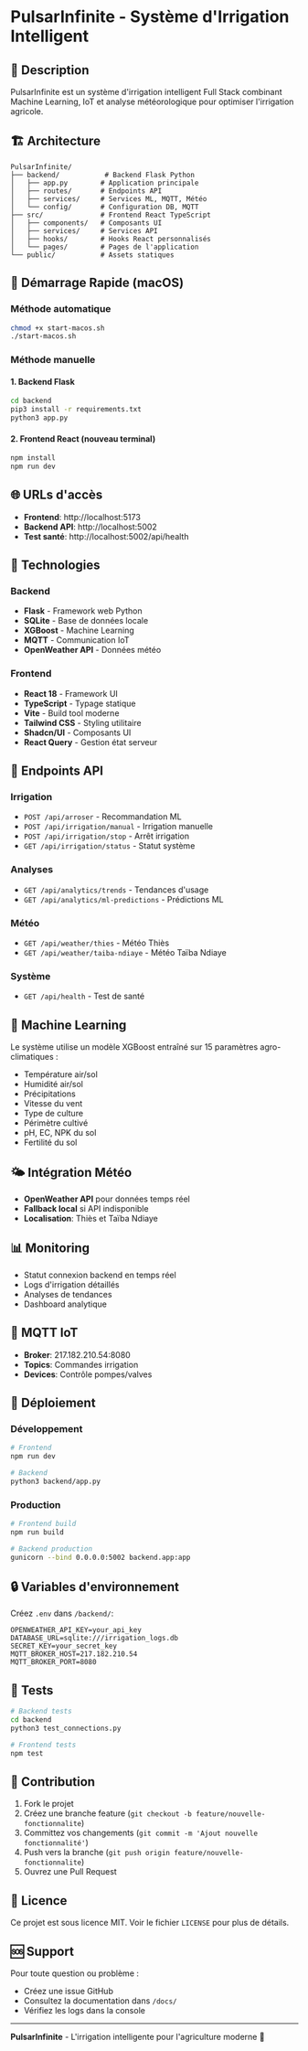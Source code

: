 
# PulsarInfinite - Système d'Irrigation Intelligent

## 🌱 Description

PulsarInfinite est un système d'irrigation intelligent Full Stack combinant Machine Learning, IoT et analyse météorologique pour optimiser l'irrigation agricole.

## 🏗️ Architecture

```
PulsarInfinite/
├── backend/           # Backend Flask Python
│   ├── app.py        # Application principale
│   ├── routes/       # Endpoints API
│   ├── services/     # Services ML, MQTT, Météo
│   └── config/       # Configuration DB, MQTT
├── src/              # Frontend React TypeScript
│   ├── components/   # Composants UI
│   ├── services/     # Services API
│   ├── hooks/        # Hooks React personnalisés
│   └── pages/        # Pages de l'application
└── public/           # Assets statiques
```

## 🚀 Démarrage Rapide (macOS)

### Méthode automatique
```bash
chmod +x start-macos.sh
./start-macos.sh
```

### Méthode manuelle

#### 1. Backend Flask
```bash
cd backend
pip3 install -r requirements.txt
python3 app.py
```

#### 2. Frontend React (nouveau terminal)
```bash
npm install
npm run dev
```

## 🌐 URLs d'accès

- **Frontend**: http://localhost:5173
- **Backend API**: http://localhost:5002
- **Test santé**: http://localhost:5002/api/health

## 🔧 Technologies

### Backend
- **Flask** - Framework web Python
- **SQLite** - Base de données locale
- **XGBoost** - Machine Learning
- **MQTT** - Communication IoT
- **OpenWeather API** - Données météo

### Frontend
- **React 18** - Framework UI
- **TypeScript** - Typage statique
- **Vite** - Build tool moderne
- **Tailwind CSS** - Styling utilitaire
- **Shadcn/UI** - Composants UI
- **React Query** - Gestion état serveur

## 📡 Endpoints API

### Irrigation
- `POST /api/arroser` - Recommandation ML
- `POST /api/irrigation/manual` - Irrigation manuelle
- `POST /api/irrigation/stop` - Arrêt irrigation
- `GET /api/irrigation/status` - Statut système

### Analyses
- `GET /api/analytics/trends` - Tendances d'usage
- `GET /api/analytics/ml-predictions` - Prédictions ML

### Météo
- `GET /api/weather/thies` - Météo Thiès
- `GET /api/weather/taiba-ndiaye` - Météo Taïba Ndiaye

### Système
- `GET /api/health` - Test de santé

## 🤖 Machine Learning

Le système utilise un modèle XGBoost entraîné sur 15 paramètres agro-climatiques :
- Température air/sol
- Humidité air/sol
- Précipitations
- Vitesse du vent
- Type de culture
- Périmètre cultivé
- pH, EC, NPK du sol
- Fertilité du sol

## 🌤️ Intégration Météo

- **OpenWeather API** pour données temps réel
- **Fallback local** si API indisponible
- **Localisation**: Thiès et Taïba Ndiaye

## 📊 Monitoring

- Statut connexion backend en temps réel
- Logs d'irrigation détaillés
- Analyses de tendances
- Dashboard analytique

## 🔄 MQTT IoT

- **Broker**: 217.182.210.54:8080
- **Topics**: Commandes irrigation
- **Devices**: Contrôle pompes/valves

## 🐳 Déploiement

### Développement
```bash
# Frontend
npm run dev

# Backend  
python3 backend/app.py
```

### Production
```bash
# Frontend build
npm run build

# Backend production
gunicorn --bind 0.0.0.0:5002 backend.app:app
```

## 🔒 Variables d'environnement

Créez `.env` dans `/backend/`:
```env
OPENWEATHER_API_KEY=your_api_key
DATABASE_URL=sqlite:///irrigation_logs.db
SECRET_KEY=your_secret_key
MQTT_BROKER_HOST=217.182.210.54
MQTT_BROKER_PORT=8080
```

## 🧪 Tests

```bash
# Backend tests
cd backend
python3 test_connections.py

# Frontend tests
npm test
```

## 🤝 Contribution

1. Fork le projet
2. Créez une branche feature (`git checkout -b feature/nouvelle-fonctionnalite`)
3. Committez vos changements (`git commit -m 'Ajout nouvelle fonctionnalité'`)
4. Push vers la branche (`git push origin feature/nouvelle-fonctionnalite`)
5. Ouvrez une Pull Request

## 📄 Licence

Ce projet est sous licence MIT. Voir le fichier `LICENSE` pour plus de détails.

## 🆘 Support

Pour toute question ou problème :
- Créez une issue GitHub
- Consultez la documentation dans `/docs/`
- Vérifiez les logs dans la console

---

**PulsarInfinite** - L'irrigation intelligente pour l'agriculture moderne 🌱
